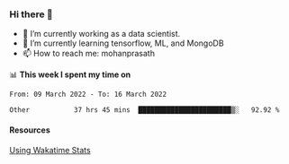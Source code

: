 ### Hi there 👋

- 🔭 I’m currently working as a data scientist.
- 🌱 I’m currently learning tensorflow, ML, and MongoDB
- 📫 How to reach me: mohanprasath

📊 **This week I spent my time on**
<!--START_SECTION:waka-->

```text
From: 09 March 2022 - To: 16 March 2022

Other           37 hrs 45 mins  ███████████████████████▒░   92.92 %
```

<!--END_SECTION:waka-->

#### Resources
[Using Wakatime Stats](https://github.com/marketplace/actions/waka-readme)
